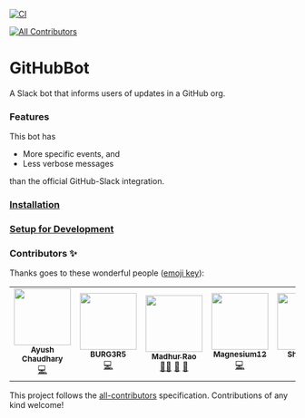 [![CI](https://github.com/mdg-iitr/github-slack-bot/actions/workflows/ci.yml/badge.svg)](https://github.com/mdg-iitr/github-slack-bot/actions/workflows/ci.yml)
<!-- ALL-CONTRIBUTORS-BADGE:START - Do not remove or modify this section -->
[![All Contributors](https://img.shields.io/badge/all_contributors-6-orange.svg?style=flat-square)](#contributors)
<!-- ALL-CONTRIBUTORS-BADGE:END -->

# GitHubBot

A Slack bot that informs users of updates in a GitHub org.

### Features

This bot has

- More specific events, and
- Less verbose messages

than the official GitHub-Slack integration.

### [Installation](https://github.com/BURG3R5/github-slack-bot/wiki/Installation)

### [Setup for Development](https://github.com/BURG3R5/github-slack-bot/wiki/Setup-for-Development)

### Contributors ✨

Thanks goes to these wonderful people ([emoji key](https://allcontributors.org/docs/en/emoji-key)):

<!-- ALL-CONTRIBUTORS-LIST:START - Do not remove or modify this section -->
<!-- prettier-ignore-start -->
<!-- markdownlint-disable -->
<table>
  <tr>
    <td align="center"><a href="https://github.com/Ayush0Chaudhary"><img src="https://avatars.githubusercontent.com/u/95746190?v=4?s=100" width="100px;" alt=""/><br /><sub><b>Ayush Chaudhary</b></sub></a><br /><a href="https://github.com/BURG3R5/github-slack-bot/commits?author=Ayush0Chaudhary" title="Code">💻</a></td>
    <td align="center"><a href="https://github.com/BURG3R5"><img src="https://avatars.githubusercontent.com/u/77491630?v=4?s=100" width="100px;" alt=""/><br /><sub><b>BURG3R5</b></sub></a><br /><a href="https://github.com/BURG3R5/github-slack-bot/commits?author=BURG3R5" title="Code">💻</a></td>
    <td align="center"><a href="https://github.com/Sickaada"><img src="https://avatars.githubusercontent.com/u/61564567?v=4?s=100" width="100px;" alt=""/><br /><sub><b>Madhur Rao</b></sub></a><br /><a href="#mentoring-Sickaada" title="Mentoring">🧑‍🏫</a> <a href="https://github.com/BURG3R5/github-slack-bot/pulls?q=is%3Apr+reviewed-by%3ASickaada" title="Reviewed Pull Requests">👀</a> <a href="#projectManagement-Sickaada" title="Project Management">📆</a></td>
    <td align="center"><a href="https://github.com/Magnesium12"><img src="https://avatars.githubusercontent.com/u/99383854?v=4?s=100" width="100px;" alt=""/><br /><sub><b>Magnesium12</b></sub></a><br /><a href="https://github.com/BURG3R5/github-slack-bot/commits?author=Magnesium12" title="Code">💻</a></td>
    <td align="center"><a href="https://github.com/shashank-k-y"><img src="https://avatars.githubusercontent.com/u/74789167?v=4?s=100" width="100px;" alt=""/><br /><sub><b>Shashank</b></sub></a><br /><a href="https://github.com/BURG3R5/github-slack-bot/commits?author=shashank-k-y" title="Code">💻</a></td>
    <td align="center"><a href="https://github.com/srinjoyghosh-bot"><img src="https://avatars.githubusercontent.com/u/76196327?v=4?s=100" width="100px;" alt=""/><br /><sub><b>srinjoyghosh-bot</b></sub></a><br /><a href="https://github.com/BURG3R5/github-slack-bot/commits?author=srinjoyghosh-bot" title="Code">💻</a></td>
  </tr>
</table>

<!-- markdownlint-restore -->
<!-- prettier-ignore-end -->

<!-- ALL-CONTRIBUTORS-LIST:END -->

This project follows the [all-contributors](https://github.com/all-contributors/all-contributors) specification. Contributions of any kind welcome!
